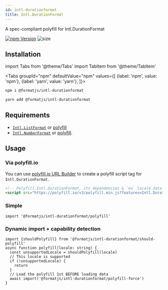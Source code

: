 ```yaml
---
id: intl-durationformat
title: Intl.DurationFormat
---
```


A spec-compliant polyfill for Intl.DurationFormat

[![npm Version](https://img.shields.io/npm/v/@formatjs/intl-durationformat.svg?style=flat-square)](https://www.npmjs.org/package/@formatjs/intl-durationformat)
![size](https://badgen.net/bundlephobia/minzip/@formatjs/intl-durationformat)

## Installation

import Tabs from '@theme/Tabs'
import TabItem from '@theme/TabItem'

<Tabs
groupId="npm"
defaultValue="npm"
values={[
{label: 'npm', value: 'npm'},
{label: 'yarn', value: 'yarn'},
]}>
<TabItem value="npm">

```sh
npm i @formatjs/intl-durationformat
```

</TabItem>
<TabItem value="yarn">

```sh
yarn add @formatjs/intl-durationformat
```

</TabItem>
</Tabs>

## Requirements

- [`Intl.ListFormat`](https://developer.mozilla.org/en-US/docs/Web/JavaScript/Reference/Global_Objects/Intl/ListFormat) or [polyfill](intl-listformat.md)
- [`Intl.NumberFormat`](https://developer.mozilla.org/en-US/docs/Web/JavaScript/Reference/Global_Objects/Intl/NumberFormat) or [polyfill](intl-numberformat.md).

## Usage

### Via polyfill.io

You can use [polyfill.io URL Builder](https://polyfill.io/v3/url-builder/) to create a polyfill script tag for `Intl.DurationFormat`.

```html
<!-- Polyfill Intl.DurationFormat, its dependencies & `en` locale data -->
<script src="https://polyfill.io/v3/polyfill.min.js?features=Intl.DurationFormat"></script>
```

### Simple

```tsx
import '@formatjs/intl-durationformat/polyfill'
```

### Dynamic import + capability detection

```tsx
import {shouldPolyfill} from '@formatjs/intl-durationformat/should-polyfill'
async function polyfill(locale: string) {
  const unsupportedLocale = shouldPolyfill(locale)
  // This locale is supported
  if (!unsupportedLocale) {
    return
  }
  // Load the polyfill 1st BEFORE loading data
  await import('@formatjs/intl-durationformat/polyfill-force')
}
```
